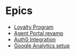 [//]: # (Do not edit anything above this line)

# Epics
- [Loyalty Program](./Loyalty.md)
- [Agent Portal revamp](./AgentPortalRevamp.md)
- [Auth0 Integration](./Auth0Integration.md)
- [Google Analytics setup](./GoogleAnalyticsSetup.md)
